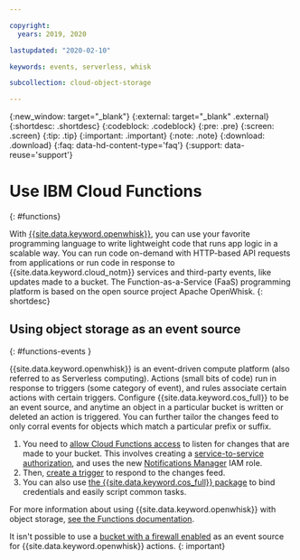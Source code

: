 ```yaml
---

copyright:
  years: 2019, 2020

lastupdated: "2020-02-10"

keywords: events, serverless, whisk

subcollection: cloud-object-storage

---
```

{:new_window: target="_blank"}
{:external: target="_blank" .external}
{:shortdesc: .shortdesc}
{:codeblock: .codeblock}
{:pre: .pre}
{:screen: .screen}
{:tip: .tip}
{:important: .important}
{:note: .note}
{:download: .download} 
{:faq: data-hd-content-type='faq'}
{:support: data-reuse='support'}

# Use IBM Cloud Functions
{: #functions}

With [{{site.data.keyword.openwhisk}}](/docs/openwhisk), you can use your favorite programming language to write lightweight code that runs app logic in a scalable way. You can run code on-demand with HTTP-based API requests from applications or run code in response to {{site.data.keyword.cloud_notm}} services and third-party events, like updates made to a bucket. The Function-as-a-Service (FaaS) programming platform is based on the open source project Apache OpenWhisk. 
{: shortdesc}

## Using object storage as an event source
{: #functions-events }

{{site.data.keyword.openwhisk}} is an event-driven compute platform (also referred to as Serverless computing). Actions (small bits of code) run in response to triggers (some category of event), and rules associate certain actions with certain triggers. Configure {{site.data.keyword.cos_full}} to be an event source, and anytime an object in a particular bucket is written or deleted an action is triggered. You can further tailor the changes feed to only corral events for objects which match a particular prefix or suffix. 

1. You need to [allow Cloud Functions access](/docs/openwhisk?topic=cloud-functions-pkg_obstorage#pkg_obstorage_ev) to listen for changes that are made to your bucket. This involves creating a [service-to-service authorization](/docs/iam?topic=iam-serviceauth), and uses the new [Notifications Manager](/docs/openwhisk?topic=cloud-functions-pkg_obstorage#pkg_obstorage_auth) IAM role.
2. Then, [create a trigger](/docs/openwhisk?topic=cloud-functions-pkg_obstorage#pkg_obstorage_ev_trig_ui) to respond to the changes feed.
3. You can also use [the {{site.data.keyword.cos_full}} package](/docs/openwhisk?topic=cloud-functions-pkg_obstorage#pkg_obstorage_actions) to bind credentials and easily script common tasks.

For more information about using {{site.data.keyword.openwhisk}} with object storage, [see the Functions documentation](/docs/openwhisk?topic=cloud-functions-pkg_obstorage).

It isn't possible to use a [bucket with a firewall enabled](/docs/cloud-object-storage?topic=cloud-object-storage-setting-a-firewall) as an event source for {{site.data.keyword.openwhisk}} actions.
{: important}
